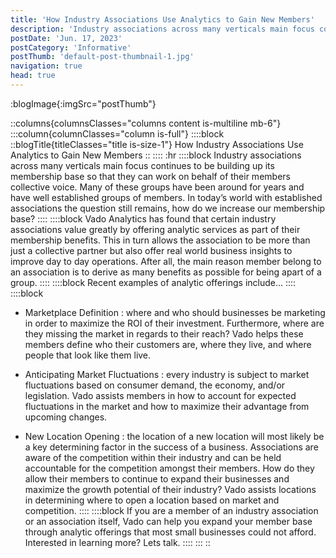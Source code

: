 ```yaml
---
title: 'How Industry Associations Use Analytics to Gain New Members'
description: 'Industry associations across many verticals main focus continues to be building up its membership base so that they can work on behalf of their members collective voice.  Many of these groups have been around for years and have well established groups of members.  In today’s world with established associations the question still remains, how do we increase our membership base?'
postDate: 'Jun. 17, 2023'
postCategory: 'Informative'
postThumb: 'default-post-thumbnail-1.jpg'
navigation: true
head: true
---
```

:blogImage{:imgSrc="postThumb"}

::columns{columnsClasses="columns content is-multiline mb-6"}
:::column{columnClasses="column is-full"}
::::block
::blogTitle{titleClasses="title is-size-1"}
How Industry Associations Use Analytics to Gain New Members
::
::::
:hr
::::block
Industry associations across many verticals main focus continues to be building up its membership base so that they can work on behalf of their members collective voice.  Many of these groups have been around for years and have well established groups of members.  In today’s world with established associations the question still remains, how do we increase our membership base?
::::
::::block
Vado Analytics  has found that certain industry associations value greatly by offering analytic services as part of their membership benefits.  This in turn allows the association to be more than just a collective partner but also offer real world business insights to improve day to day operations.  After all, the main reason member belong to an association is to derive as many benefits as possible for being apart of a group.
::::
::::block
Recent examples of analytic offerings include…
::::
::::block
-	Marketplace Definition : where and who should businesses be marketing in order to maximize the ROI of their investment.  Furthermore, where are they missing the market in regards to their reach?  Vado helps these members define who their customers are, where they live, and where people that look like them live.

-	Anticipating Market Fluctuations : every industry is subject to market fluctuations based on consumer demand, the economy, and/or legislation.  Vado assists members in how to account for expected fluctuations in the market and how to maximize their advantage from upcoming changes.

-	New Location Opening : the location of a new location will most likely be a key determining factor in the success of a business.  Associations are aware of the competition within their industry and can be held accountable for the competition amongst their members.  How do they allow their members to continue to expand their businesses and maximize the growth potential of their industry?  Vado assists locations in determining where to open a location based on market and competition.
::::
::::block
If you are a member of an industry association or an association itself, Vado  can help you expand your member base through analytic offerings that most small businesses could not afford.  Interested in learning more?  Lets talk.
::::
:::
::
